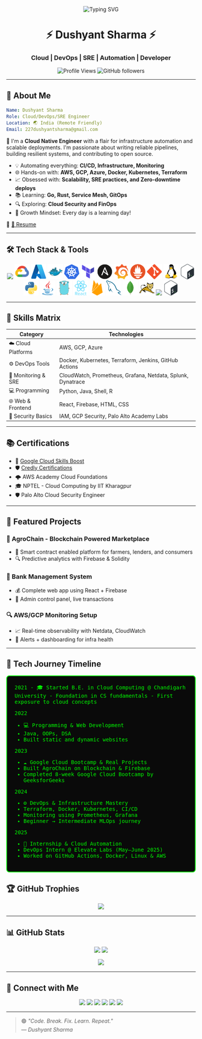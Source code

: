 <!-- Typing SVG Intro -->
<p align="center">
  <img src="https://readme-typing-svg.demolab.com?font=Fira+Code&size=24&duration=3000&pause=500&color=00F700&center=true&vCenter=true&multiline=true&width=1000&height=150&lines=Hi+%F0%9F%91%8B+I'm+Dushyant+Sharma;Cloud+%7C+DevOps+%7C+SRE+Enthusiast;Open+Source+Lover+%7C+Lifelong+Learner+;Coder+by+day%2C+Hacker+by+night" alt="Typing SVG" />
</p>

<h1 align="center">⚡ Dushyant Sharma ⚡</h1>
<h3 align="center">Cloud | DevOps | SRE | Automation | Developer</h3>



<p align="center">
  <img src="https://komarev.com/ghpvc/?username=dushyantsharmma&label=Profile%20views&color=00F700&style=flat" alt="Profile Views" />
  <img src="https://img.shields.io/github/followers/dushyantsharmma?label=Followers&style=social" alt="GitHub followers" />
</p>

---

## 💬 About Me

```yaml
Name: Dushyant Sharma
Role: Cloud/DevOps/SRE Engineer
Location: 🌏 India (Remote Friendly)
Email: 227dushyantsharma@gmail.com
```

🚀 I'm a **Cloud Native Engineer** with a flair for infrastructure automation and scalable deployments. I'm passionate about writing reliable pipelines, building resilient systems, and contributing to open source.

- 💡 Automating everything: **CI/CD, Infrastructure, Monitoring**
- 🌐 Hands-on with: **AWS, GCP, Azure, Docker, Kubernetes, Terraform**
- 📈 Obsessed with: **Scalability, SRE practices, and Zero-downtime deploys**
- 📚 Learning: **Go, Rust, Service Mesh, GitOps**
- 🔍 Exploring: **Cloud Security and FinOps**
- 🌱 Growth Mindset: Every day is a learning day!

📄 [📂 Resume](https://drive.google.com/file/d/1Vg7Tt-kUlBXTMO00QaH3hDvViZAp4u02/view?usp=sharing)

---

## 🛠️ Tech Stack & Tools

<p align="center">
  <img src="https://www.vectorlogo.zone/logos/amazon_aws/amazon_aws-icon.svg" width="40" />
  <img src="https://raw.githubusercontent.com/devicons/devicon/master/icons/googlecloud/googlecloud-original.svg" width="40" />
  <img src="https://raw.githubusercontent.com/devicons/devicon/master/icons/azure/azure-original.svg" width="40" />
  <img src="https://raw.githubusercontent.com/devicons/devicon/master/icons/docker/docker-original.svg" width="40" />
  <img src="https://raw.githubusercontent.com/devicons/devicon/master/icons/kubernetes/kubernetes-plain.svg" width="40" />
  <img src="https://raw.githubusercontent.com/devicons/devicon/master/icons/terraform/terraform-original.svg" width="40" />
  <img src="https://raw.githubusercontent.com/devicons/devicon/master/icons/ansible/ansible-original.svg" width="40" />
  <img src="https://raw.githubusercontent.com/devicons/devicon/master/icons/grafana/grafana-original.svg" width="40" />
  <img src="https://raw.githubusercontent.com/devicons/devicon/master/icons/prometheus/prometheus-original.svg" width="40" />
  <img src="https://raw.githubusercontent.com/devicons/devicon/master/icons/git/git-original.svg" width="40" />
  <img src="https://raw.githubusercontent.com/devicons/devicon/master/icons/linux/linux-original.svg" width="40" />
  <img src="https://raw.githubusercontent.com/devicons/devicon/master/icons/bash/bash-original.svg" width="40" />
  <img src="https://raw.githubusercontent.com/devicons/devicon/master/icons/python/python-original.svg" width="40" />
  <img src="https://raw.githubusercontent.com/devicons/devicon/master/icons/java/java-original.svg" width="40" />
  <img src="https://raw.githubusercontent.com/devicons/devicon/master/icons/go/go-original.svg" width="40" />
  <img src="https://raw.githubusercontent.com/devicons/devicon/master/icons/react/react-original-wordmark.svg" width="40" />
  <img src="https://raw.githubusercontent.com/devicons/devicon/master/icons/firebase/firebase-plain.svg" width="40" />
  <img src="https://raw.githubusercontent.com/devicons/devicon/master/icons/mysql/mysql-original.svg" width="40" />
  <img src="https://raw.githubusercontent.com/devicons/devicon/master/icons/mongodb/mongodb-original.svg" width="40" />
  <img src="https://raw.githubusercontent.com/devicons/devicon/master/icons/tomcat/tomcat-original.svg" width="40" />
  <img src="https://cdn.jsdelivr.net/gh/devicons/devicon/icons/vscode/vscode-original.svg" width="40" />
  <img src="https://raw.githubusercontent.com/devicons/devicon/master/icons/bash/bash-original.svg" width="40" />
</p>

---

## 🧠 Skills Matrix

| Category             | Technologies                                                                 |
|----------------------|------------------------------------------------------------------------------|
| ☁️ Cloud Platforms   | AWS, GCP, Azure                                                               |
| ⚙️ DevOps Tools      | Docker, Kubernetes, Terraform, Jenkins, GitHub Actions                        |
| 🔧 Monitoring & SRE   | CloudWatch, Prometheus, Grafana, Netdata, Splunk, Dynatrace                   |
| 💻 Programming        | Python, Java, Shell, R                                                        |
| 🌐 Web & Frontend     | React, Firebase, HTML, CSS                                                    |
| 🔐 Security Basics    | IAM, GCP Security, Palo Alto Academy Labs                                    |

---

## 📚 Certifications

- 🏅 [Google Cloud Skills Boost](https://www.cloudskillsboost.google/public_profiles/c4374c70-f738-4169-9231-67712627075a)
- 🛡️ [Credly Certifications](https://www.credly.com/users/dushyant-sharma.c2136780/)
- 🌩️ AWS Academy Cloud Foundations
- 🎓 NPTEL - Cloud Computing by IIT Kharagpur
- 🛡️ Palo Alto Cloud Security Engineer

---

## 🚀 Featured Projects

### 🌾 AgroChain - Blockchain Powered Marketplace
- 🔗 Smart contract enabled platform for farmers, lenders, and consumers
- 🔍 Predictive analytics with Firebase & Solidity

### 🏦 Bank Management System
- 💰 Complete web app using React + Firebase
- 👮 Admin control panel, live transactions

### 🔍 AWS/GCP Monitoring Setup
- 📈 Real-time observability with Netdata, CloudWatch
- 🚨 Alerts + dashboarding for infra health

---

## 📅 Tech Journey Timeline
<div style="border:2px solid #00f700; border-radius:8px; padding:20px; font-family:monospace; background-color:#0a0a0a; color:#00f700;">
2021
- 🎓 Started B.E. in Cloud Computing @ Chandigarh University
-  Foundation in CS fundamentals
-  First exposure to cloud concepts

2022
- 💻 Programming & Web Development
- Java, OOPs, DSA
- Built static and dynamic websites

2023
- ☁️ Google Cloud Bootcamp & Real Projects
-  Built AgroChain on Blockchain & Firebase
-  Completed 8-week Google Cloud Bootcamp by GeeksforGeeks

2024
- ⚙️ DevOps & Infrastructure Mastery
- Terraform, Docker, Kubernetes, CI/CD
- Monitoring using Prometheus, Grafana
- Beginner → Intermediate MLOps journey

2025
-  🚀 Internship & Cloud Automation
-  DevOps Intern @ Elevate Labs (May–June 2025)
-  Worked on GitHub Actions, Docker, Linux & AWS
</div>

## 🏆 GitHub Trophies

<p align="center">
  <img src="https://github-profile-trophy.vercel.app/?username=dushyantsharmma&theme=algolia&margin-w=10&margin-h=10&no-bg=true&no-frame=true" />
</p>

---

## 📊 GitHub Stats

<p align="center">
  <img width="48%" src="https://github-readme-stats.vercel.app/api?username=dushyantsharmma&show_icons=true&theme=tokyonight&hide_border=true" />
  <img width="48%" src="https://github-readme-streak-stats.herokuapp.com/?user=dushyantsharmma&theme=tokyonight&hide_border=true" />
</p>

<p align="center">
  <img width="60%" src="https://github-readme-stats.vercel.app/api/top-langs/?username=dushyantsharmma&layout=compact&theme=tokyonight&hide_border=true" />
</p>

---

## 🤝 Connect with Me

<p align="center">
  <a href="mailto:227dushyantsharma@gmail.com"><img src="https://img.shields.io/badge/Gmail-Email-red?style=flat&logo=gmail"></a>
  <a href="https://linkedin.com/in/dushyant-sharma-3619b420b/"><img src="https://img.shields.io/badge/LinkedIn-Dushyant%20Sharma-blue?style=flat&logo=linkedin"></a>
  <a href="https://instagram.com/dushyantshharmaa_"><img src="https://img.shields.io/badge/Instagram-@dushyantshharmaa__-e4405f?style=flat&logo=instagram&logoColor=white"></a>
  <a href="https://github.com/dushyantsharmma"><img src="https://img.shields.io/badge/GitHub-dushyantsharmma-181717?style=flat&logo=github"></a>
  <a href="https://www.credly.com/users/dushyant-sharma.c2136780/"><img src="https://img.shields.io/badge/Credly-Badges-orange?style=flat&logo=credly"></a>
  <a href="https://www.cloudskillsboost.google/public_profiles/c4374c70-f738-4169-9231-67712627075a"><img src="https://img.shields.io/badge/Google%20Cloud-Badges-blue?style=flat&logo=googlecloud"></a>
</p>

---

> 🟢 _"Code. Break. Fix. Learn. Repeat."_  
> _— Dushyant Sharma_

